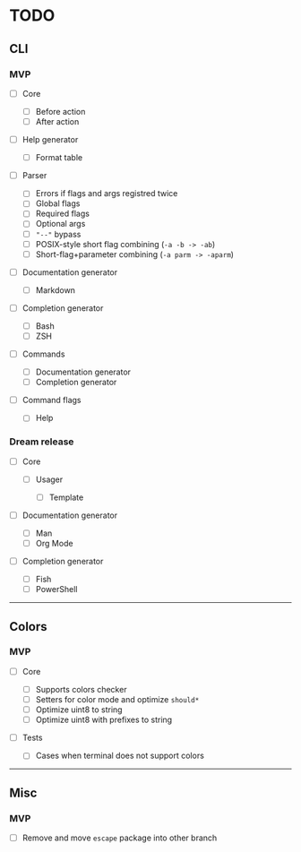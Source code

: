 # TODO

## CLI

### MVP

- [ ] Core

  - [ ] Before action
  - [ ] After action

- [ ] Help generator

  - [ ] Format table

- [ ] Parser

  - [ ] Errors if flags and args registred twice
  - [ ] Global flags
  - [ ] Required flags
  - [ ] Optional args
  - [ ] `"--"` bypass
  - [ ] POSIX-style short flag combining (`-a -b -> -ab`)
  - [ ] Short-flag+parameter combining (`-a parm -> -aparm`)

- [ ] Documentation generator

  - [ ] Markdown

- [ ] Completion generator

  - [ ] Bash
  - [ ] ZSH

- [ ] Commands

  - [ ] Documentation generator
  - [ ] Completion generator

- [ ] Command flags

  - [ ] Help

### Dream release

- [ ] Core

  - [ ] Usager

    - [ ] Template

- [ ] Documentation generator

  - [ ] Man
  - [ ] Org Mode

- [ ] Completion generator

  - [ ] Fish
  - [ ] PowerShell

---

## Colors

### MVP

- [ ] Core

  - [ ] Supports colors checker
  - [ ] Setters for color mode and optimize `should*`
  - [ ] Optimize uint8 to string
  - [ ] Optimize uint8 with prefixes to string

- [ ] Tests

  - [ ] Cases when terminal does not support colors

---

## Misc

### MVP

- [ ] Remove and move `escape` package into other branch

